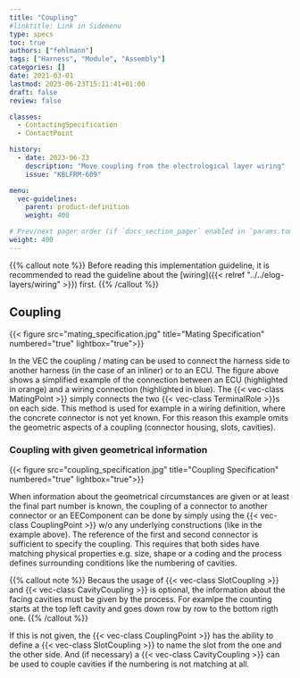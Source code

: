 ```yaml
---
title: "Coupling"
#linktitle: Link in Sidemenu
type: specs
toc: true
authors: ["fehlmann"]
tags: ["Harness", "Module", "Assembly"]
categories: []
date: 2021-03-01
lastmod: 2023-06-23T15:11:41+01:00
draft: false
review: false

classes:
  - ContactingSpecification
  - ContactPoint

history:
  - date: 2023-06-23
    description: "Move coupling from the electrological layer wiring"
    issue: "KBLFRM-609"

menu:
  vec-guidelines:
    parent: product-definition
    weight: 400

# Prev/next pager order (if `docs_section_pager` enabled in `params.toml`)
weight: 400
---
```

{{% callout note %}}
Before reading this implementation guideline, it is recommended to read the guideline about the [wiring]({{< relref "../../elog-layers/wiring" >}}) first.
{{% /callout %}}

## Coupling

{{< figure src="mating_specification.jpg" title="Mating Specification" numbered="true" lightbox="true">}}

In the VEC the coupling / mating can be used to connect the harness side to another harness (in the case of an inliner) or to an ECU. The figure above shows a simplified example of the connection between an ECU (highlighted in orange) and a wiring connection (highlighted in blue). The {{< vec-class MatingPoint >}} simply connects the two {{< vec-class TerminalRole >}}s on each side. This method is used for example in a wiring definition, where the concrete connector is not yet known. For this reason this example omits the geometric aspects of a coupling (connector housing, slots, cavities).


### Coupling with given geometrical information

{{< figure src="coupling_specification.jpg" title="Coupling Specification" numbered="true" lightbox="true">}}

When information about the geometrical circumstances are given or at least the final part number is known, the coupling of a connector to another connector or an EEComponent can be done by simply using the {{< vec-class CouplingPoint >}} w/o any underlying constructions (like in the example above). The reference of the first and second connector is sufficient to specify the coupling. This requires that both sides have matching physical properties e.g. size, shape or a coding and the process defines surrounding conditions like the numbering of cavities. 

{{% callout note %}}
Becaus the usage of {{< vec-class SlotCoupling >}} and {{< vec-class CavityCoupling >}} is optional, the information about the facing cavities must be given by the process. For examlpe the counting starts at the top left cavity and goes down row by row to the bottom rigth one.
{{% /callout %}}

If this is not given, the {{< vec-class CouplingPoint >}} has the ability to define a {{< vec-class SlotCoupling >}} to name the slot from the one and the other side. And (if necessary) a {{< vec-class CavityCoupling >}} can be used to couple cavities if the numbering is not matching at all.

